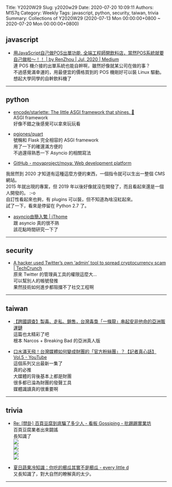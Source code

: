 Title: Y2020W29
Slug: y2020w29
Date: 2020-07-20 10:09:11
Authors: M157q
Category: Weekly
Tags: javascript, python, security, taiwan, trivia
Summary: Collections of Y2020W29 (2020-07-13 Mon 00:00:00+0800 ~ 2020-07-20 Mon 00:00:00+0800)


## javascript  
- [用JavaScript自己做POS出單功能. 全端工程師開飲料店，當然POS系統就要自己做啦～！！ | by RenZhou | Jul, 2020 | Medium](https://medium.com/@r3850355/%E7%94%A8javascript%E8%87%AA%E5%B7%B1%E5%81%9Apos%E5%87%BA%E5%96%AE%E5%8A%9F%E8%83%BD-ad54b6640477)  
連 POS 機介接的出單系統也能自幹啊，雖然好像就某公司在做的事？  
不過感覺滿幸運的，用最便宜的價格買到的 POS 機剛好可以裝 Linux 驅動。  
想起大學同學的自幹飲料機了  

---

## python  
- [encode/starlette: The little ASGI framework that shines. 🌟](https://github.com/encode/starlette)  
ASGI framework  
好像不錯之後感覺可以拿來玩玩看  

- [pgjones/quart](https://github.com/pgjones/quart)  
號稱和 Flask 完全相容的 ASGI framework  
用了一下的確還滿方便的  
不過還得熟悉一下 Asyncio 的相關寫法  

- [GitHub - moyaproject/moya: Web development platform](https://github.com/moyaproject/moya)  
  
我居然到 2020 才知道有這種這麼方便的東西，一個指令就可以生出一整個 CMS 網站。  
2015 年就出現的專案，但 2019 年以後好像就沒在開發了，而且看起來還是一個人開發的。 :-o  
自訂性看起來也夠，有 plugins 可以裝，但不知道為啥沒紅起來。  
試了一下，看來是停留在 Python 2.7 了。  

- [asyncio由簡入繁 | iThome](https://www.ithome.com.tw/voice/138875)  
跟 asyncio 真的很不熟  
該花點時間研究一下了  

---

## security  
- [A hacker used Twitter’s own ‘admin’ tool to spread cryptocurrency scam | TechCrunch](https://techcrunch.com/2020/07/15/twitter-hacker-admin-scam/)  
原來 Twitter 的管理員工具的權限這麼大...  
可以幫別人的帳號發推  
果然技術如何進步都阻擋不了社交工程啊  

---

## taiwan  
- [【跨國調查】製毒、走私、銷售，台灣毒梟「一條龍」串起安非他命的亞洲販運鏈](https://www.twreporter.org/a/asia-pacific-transnational-drug-trafficking-chain-taiwan-role)  
這篇也太精彩了吧  
根本 Narcos + Breaking Bad 的亞洲真人版  

- [口水滿天飛！台灣媒體如何變成財團的「官方粉絲團」？【記者真心話】Vol.5 - YouTube](https://www.youtube.com/watch?v=w9djiBMY4WA&feature=youtu.be)  
這個系列又出最新一集了  
真的必推  
大媒體的背後基本上都是財團  
很多都已淪為財團的發聲工具  
媒體識讀真的很重要啊  

---

## trivia  
- [Re: [問卦] 百頁豆腐到底騙了多少人 - 看板 Gossiping - 批踢踢實業坊](https://www.ptt.cc/bbs/Gossiping/M.1594784114.A.CF3.html)  
百頁豆腐業者出來闢謠  
長知識了  
![](https://pbs.twimg.com/media/EdBL37jU4AUnYnX.jpg)  
![](https://pbs.twimg.com/media/EdBL37iUcAAJD8O.jpg)  
![](https://pbs.twimg.com/media/EdBL37iVAAEShPv.jpg)  
![](https://pbs.twimg.com/media/EdBL37jVAAQ5mvR.jpg)  

- [夏日蔬果冷知識：你吃的櫛瓜其實不是櫛瓜 - every little d](https://everylittled.com/article/99606)  
又長知識了，對大自然的瞭解真的太少。  

---


